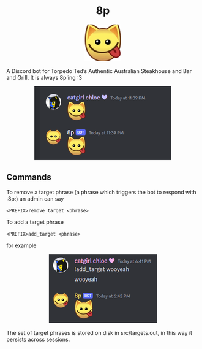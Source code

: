 <h1 align='center'>8p</h1>
<p align='center'>
    <img src='./imgs/8p.png'>
</p>
A Discord bot for Torpedo Ted’s  Authentic Australian Steakhouse and Bar and Grill. It is always 8p'ing :3
<p align='center'>
    <img src='./imgs/sc.png'>
</p>


## Commands

To remove a target phrase (a phrase which triggers the bot to respond with :8p:) an admin can say

```
<PREFIX>remove_target <phrase>
```

To add a target phrase


```
<PREFIX>add_target <phrase>
```

for example
<p align='center'>
    <img src='./imgs/wooyeah.png'>
</p>


The set of target phrases is stored on disk in src/targets.out, in this way it persists across sessions.
